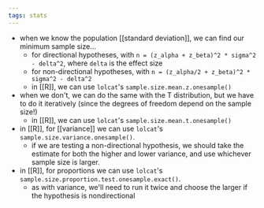 ```yaml
---
tags: stats
---
```


- when we know the population [[standard deviation]], we can find our minimum sample size...
	- for directional hypotheses, with `n = (z_alpha + z_beta)^2 * sigma^2 - delta^2`, where `delta` is the effect size
	- for non-directional hypotheses, with `n = (z_alpha/2 + z_beta)^2 * sigma^2 - delta^2`
	- in [[R]], we can use `lolcat`'s `sample.size.mean.z.onesample()`
- when we don't, we can do the same with the T distribution, but we have to do it iteratively (since the degrees of freedom depend on the sample size!)
	- in [[R]], we can use `lolcat`'s `sample.size.mean.t.onesample()`
- in [[R]], for [[variance]] we can use `lolcat`'s `sample.size.variance.onesample()`.
	- if we are testing a non-directional hypothesis, we should take the estimate for both the higher and lower variance, and use whichever sample size is larger.
- in [[R]], for proportions we can use `lolcat`'s `sample.size.proportion.test.onesample.exact()`.
	- as with variance, we'll need to run it twice and choose the larger if the hypothesis is nondirectional
